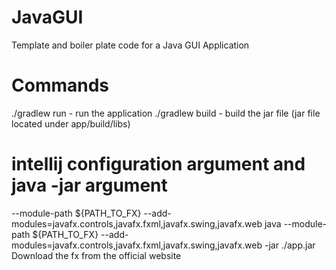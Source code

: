 # JavaGUI
Template and boiler plate code for a Java GUI Application

# Commands 
./gradlew run - run the application
./gradlew build - build the jar file (jar file located under app/build/libs)

# intellij configuration argument and java -jar argument
--module-path ${PATH_TO_FX} --add-modules=javafx.controls,javafx.fxml,javafx.swing,javafx.web
java --module-path ${PATH_TO_FX} --add-modules=javafx.controls,javafx.fxml,javafx.swing,javafx.web -jar ./app.jar
Download the fx from the official website